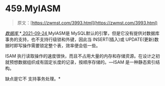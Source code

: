 <!--yml
category: 未分类
date: 0001-01-01 00:00:00
-->

# 459.MyIASM

> 原文：[https://zwmst.com/3993.html](https://zwmst.com/3993.html)

   [ *数据库* ](https://zwmst.com/%e6%95%b0%e6%8d%ae%e5%ba%93)*[ <time datetime="2021-09-25T02:00:24+08:00"> 2021-09-24 </time> ](https://zwmst.com/3993.html)  MyIASM是 MySQL默认的引擎，但是它没有提供对数据库事务的支持，也不支持行级锁和外键，因此当 INSERT(插入)或 UPDATE(更新)数据时即写操作需要锁定整个表，效率便会低一些。

ISAM 执行读取操作的速度很快，而且不占用大量的内存和存储资源。在设计之初就预想数据组织成有固定长度的记录，按顺序存储的。—ISAM 是一种静态索引结构。

缺点是它不 支持事务处理。*